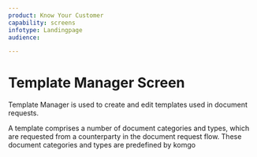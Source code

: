 ```yaml
---
product: Know Your Customer
capability: screens
infotype: Landingpage
audience:

---
```


# Template Manager Screen

Template Manager is used to create and edit templates used in document requests.

A template comprises a number of document categories and types, which are requested from a counterparty in the document request flow. These document categories and types are predefined by komgo

<!--stackedit_data:
eyJoaXN0b3J5IjpbLTE2Nzc1MDk2NjZdfQ==
-->